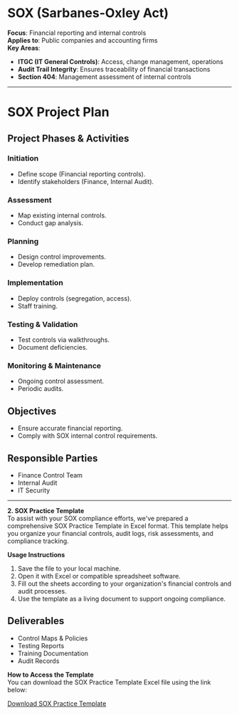 # SOX (Sarbanes-Oxley Act)

**Focus**: Financial reporting and internal controls  
**Applies to**: Public companies and accounting firms  
**Key Areas**:
- **ITGC (IT General Controls)**: Access, change management, operations
- **Audit Trail Integrity**: Ensures traceability of financial transactions
- **Section 404**: Management assessment of internal controls

---

# SOX Project Plan

## Project Phases & Activities

### Initiation
- Define scope (Financial reporting controls).
- Identify stakeholders (Finance, Internal Audit).

### Assessment
- Map existing internal controls.
- Conduct gap analysis.

### Planning
- Design control improvements.
- Develop remediation plan.

### Implementation
- Deploy controls (segregation, access).
- Staff training.

### Testing & Validation
- Test controls via walkthroughs.
- Document deficiencies.

### Monitoring & Maintenance
- Ongoing control assessment.
- Periodic audits.

## Objectives
- Ensure accurate financial reporting.
- Comply with SOX internal control requirements.

## Responsible Parties
- Finance Control Team
- Internal Audit
- IT Security

---

**2. SOX Practice Template**  
To assist with your SOX compliance efforts, we've prepared a comprehensive SOX Practice Template in Excel format. This template helps you organize your financial controls, audit logs, risk assessments, and compliance tracking.


**Usage Instructions**  
1. Save the file to your local machine.  
2. Open it with Excel or compatible spreadsheet software.  
3. Fill out the sheets according to your organization's financial controls and audit processes.  
4. Use the template as a living document to support ongoing compliance.

## Deliverables
- Control Maps & Policies
- Testing Reports
- Training Documentation
- Audit Records

**How to Access the Template**  
You can download the SOX Practice Template Excel file using the link below:

[Download SOX Practice Template](https://github.com/agustus9/grc-portfolio/blob/main/financial-regulations/SOX_Practice_Template.xlsx)
